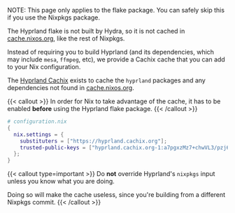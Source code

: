 NOTE: This page only applies to the flake package. You can safely skip this if
you use the Nixpkgs package.

The Hyprland flake is not built by Hydra, so it is not cached in
[cache.nixos.org], like the rest of Nixpkgs.

Instead of requiring you to build Hyprland (and its dependencies, which may
include `mesa`, `ffmpeg`, etc), we provide a Cachix cache that you can add to
your Nix configuration.

The [Hyprland Cachix](https://app.cachix.org/cache/hyprland) exists to cache the
`hyprland` packages and any dependencies not found in [cache.nixos.org].

{{< callout >}}
In order for Nix to take advantage of the cache, it has to be enabled **before**
using the Hyprland flake package.
{{< /callout >}}

```nix
# configuration.nix
{
  nix.settings = {
    substituters = ["https://hyprland.cachix.org"];
    trusted-public-keys = ["hyprland.cachix.org-1:a7pgxzMz7+chwVL3/pzj6jIBMioiJM7ypFP8PwtkuGc="];
  };
}
```

{{< callout type=important >}}
Do **not** override Hyprland's `nixpkgs` input unless you know what you are
doing.

Doing so will make the cache useless, since you're building from a different
Nixpkgs commit.
{{< /callout >}}

[cache.nixos.org]: https://cache.nixos.org
